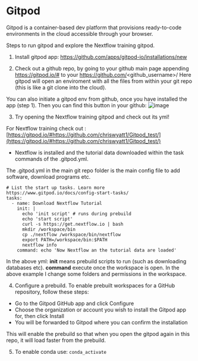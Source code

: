 # Gitpod 

Gitpod is a container-based dev platform that provisions ready-to-code environments in the cloud accessible through your browser.

Steps to run gitpod and explore the Nextflow training gitpod.

1. Install gitpod app: https://github.com/apps/gitpod-io/installations/new

2. Check out a github repo, by going to your github main page appending  https://gitpod.io/# to your     https://github.com/<github_username>/<my-repo>
Here gitpod will open an enviroment with all the files from within your git repo (this is like a git clone into the cloud).

You can also initiate a gitpod env from github, once you have installed the app (step 1). Then you can find this button in your github: ![image](https://user-images.githubusercontent.com/9978862/134880020-617e32c2-3de3-4a82-b950-3ec9d3fa3160.png)
  
3. Try opening the Nextflow training gitpod and check out its yml!
  
For Nextflow training check out : 
[https://gitpod.io/#https://github.com/chriswyatt1/Gitpod_test/](https://gitpod.io/#https://github.com/chriswyatt1/Gitpod_test/)

- Nextflow is installed and the tutorial data downloaded within the task commands of the .gitpod.yml.
  
The .gitpod.yml in the main git repo folder is the main config file to add software, download programs etc.

```
# List the start up tasks. Learn more https://www.gitpod.io/docs/config-start-tasks/
tasks:
  - name: Download Nextflow Tutorial
    init: |
      echo 'init script' # runs during prebuild
      echo 'start script'
      curl -s https://get.nextflow.io | bash
      mkdir /workspace/bin
      cp ./nextflow /workspace/bin/nextflow  
      export PATH=/workspace/bin:$PATH
      nextflow info
    command: echo 'Now Nextflow an the tutorial data are loaded'
```
  
In the above yml: 
**init** means prebuild scripts to run (such as downloading databases etc).
**command** execute once the workspace is open. In the above example I change some folders and permissions in the workspace.

4. Configure a prebuild.
To enable prebuilt workspaces for a GitHub repository, follow these steps:

- Go to the Gitpod GitHub app and click Configure
- Choose the organization or account you wish to install the Gitpod app for, then click Install
- You will be forwarded to Gitpod where you can confirm the installation
  
This will enable the prebuild so that when you open the gitpod again in this repo, it will load faster from the prebuild.

5. To enable conda use: `conda_activate`
